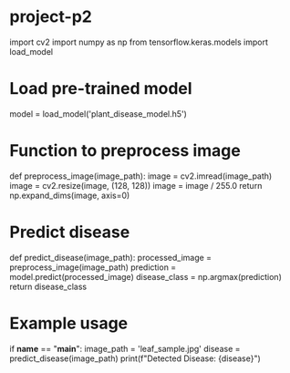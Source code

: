 # project-p2
import cv2
import numpy as np
from tensorflow.keras.models import load_model

# Load pre-trained model
model = load_model('plant_disease_model.h5')

# Function to preprocess image
def preprocess_image(image_path):
    image = cv2.imread(image_path)
    image = cv2.resize(image, (128, 128))
    image = image / 255.0
    return np.expand_dims(image, axis=0)

# Predict disease
def predict_disease(image_path):
    processed_image = preprocess_image(image_path)
    prediction = model.predict(processed_image)
    disease_class = np.argmax(prediction)
    return disease_class

# Example usage
if __name__ == "__main__":
    image_path = 'leaf_sample.jpg'
    disease = predict_disease(image_path)
    print(f"Detected Disease: {disease}")
